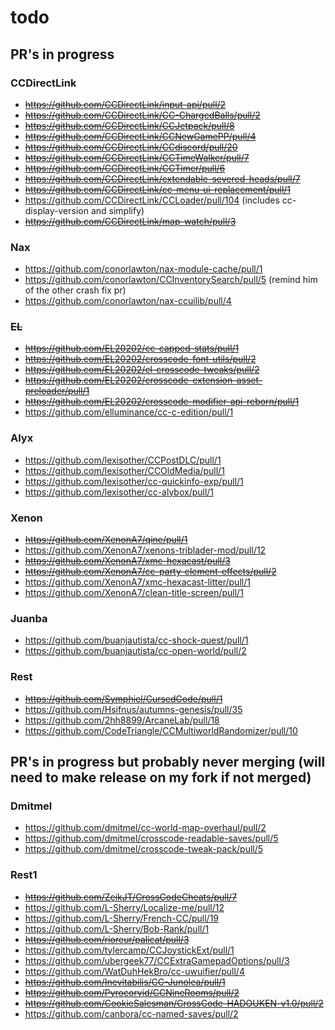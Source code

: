 <!-- markdownlint-disable MD013 MD034 -->

# todo

## PR's in progress

### CCDirectLink

- ~~https://github.com/CCDirectLink/input-api/pull/2~~
- ~~https://github.com/CCDirectLink/CC-ChargedBalls/pull/2~~
- ~~https://github.com/CCDirectLink/CCJetpack/pull/8~~
- ~~https://github.com/CCDirectLink/CCNewGamePP/pull/4~~
- ~~https://github.com/CCDirectLink/CCdiscord/pull/20~~
- ~~https://github.com/CCDirectLink/CCTimeWalker/pull/7~~
- ~~https://github.com/CCDirectLink/CCTimer/pull/6~~
- ~~https://github.com/CCDirectLink/extendable-severed-heads/pull/7~~
- ~~https://github.com/CCDirectLink/cc-menu-ui-replacement/pull/1~~
- https://github.com/CCDirectLink/CCLoader/pull/104 (includes cc-display-version and simplify)
- ~~https://github.com/CCDirectLink/map-watch/pull/3~~

### Nax

- https://github.com/conorlawton/nax-module-cache/pull/1
- https://github.com/conorlawton/CCInventorySearch/pull/5 (remind him of the other crash fix pr)
- https://github.com/conorlawton/nax-ccuilib/pull/4

### ~~EL~~

- ~~https://github.com/EL20202/cc-capped-stats/pull/1~~
- ~~https://github.com/EL20202/crosscode-font-utils/pull/2~~
- ~~https://github.com/EL20202/el-crosscode-tweaks/pull/2~~
- ~~https://github.com/EL20202/crosscode-extension-asset-preloader/pull/1~~
- ~~https://github.com/EL20202/crosscode-modifier-api-reborn/pull/1~~
- https://github.com/elluminance/cc-c-edition/pull/1

### Alyx

- https://github.com/lexisother/CCPostDLC/pull/1
- https://github.com/lexisother/CCOldMedia/pull/1
- https://github.com/lexisother/cc-quickinfo-exp/pull/1
- https://github.com/lexisother/cc-alybox/pull/1

### Xenon

- ~~https://github.com/XenonA7/qine/pull/1~~
- https://github.com/XenonA7/xenons-triblader-mod/pull/12
- ~~https://github.com/XenonA7/xmc-hexacast/pull/3~~
- ~~https://github.com/XenonA7/cc-party-element-effects/pull/2~~
- https://github.com/XenonA7/xmc-hexacast-litter/pull/1
- https://github.com/XenonA7/clean-title-screen/pull/1

### Juanba

- https://github.com/buanjautista/cc-shock-quest/pull/1
- https://github.com/buanjautista/cc-open-world/pull/2

### Rest

- ~~https://github.com/Symphiel/CursedCode/pull/1~~
- https://github.com/Hsifnus/autumns-genesis/pull/35
- https://github.com/2hh8899/ArcaneLab/pull/18
- https://github.com/CodeTriangle/CCMultiworldRandomizer/pull/10

## PR's in progress but probably never merging (will need to make release on my fork if not merged)

### Dmitmel

- https://github.com/dmitmel/cc-world-map-overhaul/pull/2
- https://github.com/dmitmel/crosscode-readable-saves/pull/5
- https://github.com/dmitmel/crosscode-tweak-pack/pull/5

### Rest1

- ~~https://github.com/ZeikJT/CrossCodeCheats/pull/7~~
- https://github.com/L-Sherry/Localize-me/pull/12
- https://github.com/L-Sherry/French-CC/pull/19
- https://github.com/L-Sherry/Bob-Rank/pull/1
- ~~https://github.com/rioreur/palicat/pull/3~~
- https://github.com/tylercamp/CCJoystickExt/pull/1
- https://github.com/ubergeek77/CCExtraGamepadOptions/pull/3
- https://github.com/WatDuhHekBro/cc-uwuifier/pull/4
- ~~https://github.com/Inevitabilis/CC-Junolea/pull/1~~
- ~~https://github.com/Pyrocorvid/CCNineRooms/pull/2~~
- ~~https://github.com/CookieSalesman/CrossCode-HADOUKEN-v1.0/pull/2~~
- https://github.com/canbora/cc-named-saves/pull/2

